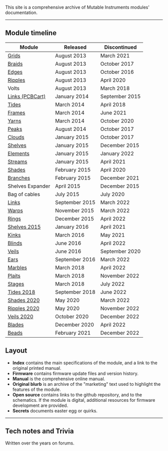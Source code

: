This site is a comprehensive archive of Mutable Instruments modules' documentation.

* * *

## Module timeline

Module                                 | Released         | Discontinued
---------------------------------------|------------------|----------------
[Grids](./modules/grids/)              | August 2013      | March 2021
[Braids](./modules/braids/)            | August 2013      | October 2017
[Edges](./modules/edges/)              | August 2013      | October 2016
[Ripples](./modules/ripples_original/) | August 2013      | April 2020
Volts                                  | August 2013      | March 2018
[Links (PCBCart)](./modules/links/)    | January 2014     | September 2015
[Tides](./modules/tides_original/)     | March 2014       | April 2018
[Frames](./modules/frames/)            | March 2014       | June 2021
[Yarns](./modules/yarns/)              | March 2014       | October 2020
[Peaks](./modules/peaks/)              | August 2014      | October 2017
[Clouds](./modules/clouds/)            | January 2015     | October 2017
[Shelves](./modules/shelves/)          | January 2015     | December 2015
[Elements](./modules/elements/)        | January 2015     | January 2022
[Streams](./modules/streams/)          | January 2015     | April 2021
[Shades](./modules/shades_original/)   | February 2015    | April 2020
[Branches](./modules/branches/)        | February 2015    | December 2021
Shelves Expander                       | April 2015       | December 2015
Bag of cables                          | July 2015        | July 2020
[Links](./modules/links/)              | September 2015   | March 2022
[Warps](./modules/warps/)              | November 2015    | March 2022
[Rings](./modules/rings/)              | December 2015    | April 2022
[Shelves 2015](./modules/shelves/)     | January 2016     | April 2021
[Kinks](./modules/kinks/)              | March 2016       | May 2021
[Blinds](./modules/blinds/)            | June 2016        | April 2022
[Veils](./modules/veils_original/)     | June 2016        | September 2020
[Ears](./modules/ears/)                | September 2016   | March 2022
[Marbles](./modules/marbles/)          | March 2018       | April 2022
[Plaits](./modules/plaits/)            | March 2018       | November 2022
[Stages](./modules/stages/)            | March 2018       | July 2022
[Tides 2018](./modules/tides_2018/)    | September 2018   | June 2022
[Shades 2020](./modules/shades_2020/)  | May 2020         | March 2022
[Ripples 2020](./modules/ripples_2020/)| May 2020         | November 2022
[Veils 2020](./modules/veils_2020/)    | October 2020     | December 2022
[Blades](./modules/blades/)            | December 2020    | April 2022
[Beads](./modules/beads/)              | February 2021    | December 2022

## Layout

- **Index** contains the main specifications of the module, and a link to the original printed manual.
- **Firmware** contains firmware update files and version history.
- **Manual** is the comprehensive online manual.
- **Original blurb** is an archive of the "marketing" text used to highlight the features of the module.
- **Open source** contains links to the github repository, and to the schematics. If the module is digital, additional resources for firmware development are provided.
- **Secrets** documents easter egg or quirks.

* * *

## Tech notes and Trivia

Written over the years on forums.

